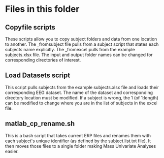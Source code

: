# Files in this folder

## Copyfile scripts
These scripts allow you to copy subject folders and data from one location to another. The _fromsubject file pulls from a subject script that states each subjects name explicitly. The _fromexcel pulls from the example subjects.xlsx file. 
The input and output folder names can be changed for corresponding directories of interest. 

## Load Datasets script
This script pulls subjects from the example subjects.xlsx file and loads their corresponding EEG dataset. The name of the dataset and corresponding directory location must be modified. 
If a subject is wrong, the 1 (of 1:length) can be modified to change where you are in the list of subjects in the excel file. 

## matlab_cp_rename.sh
This is a bash script that takes current ERP files and renames them with each subject's unique identifier (as defined by the subject.list.txt file). It then moves those files to a single folder making Mass Univariate Analyses easier.
